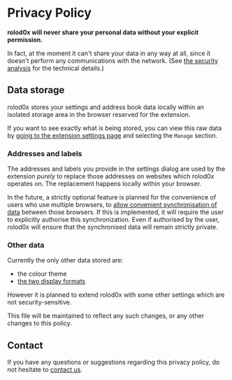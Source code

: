 # Privacy Policy

**rolod0x will never share your personal data without your explicit
permission.**

In fact, at the moment it can't share your data in any way at all,
since it doesn't perform any communications with the network.  (See
[the security analysis](../SECURITY.md) for the technical details.)

## Data storage

rolod0x stores your settings and address book data locally within an
isolated storage area in the browser reserved for the extension.

If you want to see exactly what is being stored, you can view this raw
data by [going to the extension settings
page](user-guide.md#reopening) and selecting the `Manage` section.

### Addresses and labels

The addresses and labels you provide in the settings dialog are used
by the extension *purely* to replace those addresses on websites which
rolod0x operates on.  The replacement happens locally within your
browser.

In the future, a strictly optional feature is planned for the
convenience of users who use multiple browsers, to [allow convenient
synchronisation of data][#6] between those browsers.  If this is
implemented, it will require the user to explicitly authorise this
synchronization.  Even if authorised by the user, rolod0x will ensure
that the synchronised data will remain strictly private.

[#6]: https://github.com/rolod0x/rolod0x/issues/6

### Other data

Currently the only other data stored are:

- the colour theme
- [the two display formats](user-guide.md#display)

However it is planned to extend rolod0x with some other settings which
are not security-sensitive.

This file will be maintained to reflect any such changes, or any other
changes to this policy.

## Contact

If you have any questions or suggestions regarding this privacy policy, do
not hesitate to [contact us](https://github.com/rolod0x/rolod0x/discussions/new).
